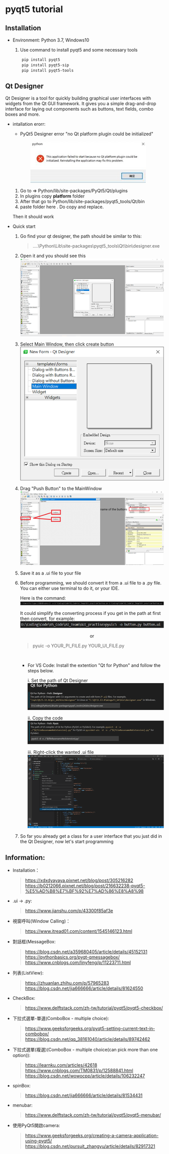 # pyqt5 tutorial

## Installation

- Environment: Python 3.7, Windows10
    
    1. Use command to install pyqt5 and some necessary tools
    ```bash
        pip install pyqt5
        pip install pyqt5-sip
        pip install pyqt5-tools
    ```

## Qt Designer

Qt Designer is a tool for quickly building graphical user interfaces with widgets from the Qt GUI framework. It gives you a simple drag-and-drop interface for laying out components such as buttons, text fields, combo boxes and more.

- intallation erorr:
    - PyQt5 Designer error "no Qt platform plugin could be initialized"
    <div align="center"> 

    ![install_error](./document/image/install_error.jpg) 
    </div>

    1. Go to => Python/lib/site-packages/PyQt5/Qt/plugins
    2. In plugins copy **platform** folder
    3. After that go to Python/lib/site-packages/pyqt5_tools/Qt/bin
    4. paste folder here . Do copy and replace.

    Then it should work

- Quick start
    1. Go find your qt designer, the path should be similar to this:
    
        >   ....\Python\Lib\site-packages\pyqt5_tools\Qt\bin\designer.exe
    
    2. Open it and you should see this
    ![MainWindow](./document/image/qt_designer_main_window.png)

    3. Select Main Window, then click create button
    ![New_Form](./document/image/qt_designer_new_form.png)

    4. Drag "Push Button" to the MainWindow
    ![Drag_and_Drop](./document/image/qt_designer_drag_and_drop.png)

    5. Save it as a .ui file to your file

    6. Before programming, we should convert it from a .ui file to a .py file. You can either use terminal to do it, or your IDE.
    
        Here is the command:
        ![Terminal](./document/image/qt_designer_convert_with_terminal.png)

        It could simplify the converting process if you get in the path at first then convert, for example:
        ![IDE](./document/image/qt_designer_convert_with_ide.png)

        <div align="center">  or </div>
    
        > pyuic -o YOUR_PI_FILE.py YOUR_UI_FILE.py

        <br>

        - For VS Code:
            Install the extention "Qt for Python" and follow the steps below.

            i. Set the path of Qt Designer
            ![extention_setting_1](./document/image/qt_designer_extention_setting_1.png)  

            ii. Copy the code
            ![extention_setting_2](./document/image/qt_designer_extention_setting_2.png)

            iii. Right-click the wanted .ui file
            ![extention_setting_3](./document/image/qt_designer_extention_setting_3.png)

        
    7. So far you already get a class for a user interface that you just did in the Qt Designer, now let's start programming


## Information:

- Installation：
    > https://xdxdyayaya.pixnet.net/blog/post/305216282  
    > https://b0212066.pixnet.net/blog/post/216632238-pyqt5-%E5%AD%B8%E7%BF%92%E7%AD%86%E8%A8%98

- .ui -> .py:
    > https://www.jianshu.com/p/43300f85af3e

- 視窗呼叫(Window Calling)：
    > https://www.itread01.com/content/1545146123.html

- 對話框(MessageBox:
    > https://blog.csdn.net/a359680405/article/details/45152131  
    > https://pythonbasics.org/pyqt-qmessagebox/  
    > https://www.cnblogs.com/linyfeng/p/11223711.html

- 列表(ListView):
    > https://zhuanlan.zhihu.com/p/57965283
    > https://blog.csdn.net/jia666666/article/details/81624550

- CheckBox:
    > https://www.delftstack.com/zh-tw/tutorial/pyqt5/pyqt5-checkbox/

- 下拉式選單-單選(ComboBox - multiple choice):
    > https://www.geeksforgeeks.org/pyqt5-setting-current-text-in-combobox/  
    > https://blog.csdn.net/qq_38161040/article/details/89742462

- 下拉式選單(複選)(ComboBox - multiple choice(can pick more than one option)):  
    > https://learnku.com/articles/42618  
    > https://www.cnblogs.com/TM0831/p/12588841.html  
    > https://blog.csdn.net/wowocpp/article/details/106232247  

- spinBox:
    > https://blog.csdn.net/jia666666/article/details/81534431

- menubar:
    > https://www.delftstack.com/zh-tw/tutorial/pyqt5/pyqt5-menubar/

- 使用PyQt5開啟camera:
    > https://www.geeksforgeeks.org/creating-a-camera-application-using-pyqt5/
    > https://blog.csdn.net/pursuit_zhangyu/article/details/82917321

